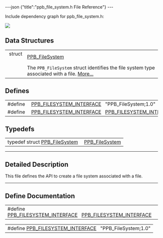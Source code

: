 ---json {"title":"ppb\_file\_system.h File Reference"} ---

Include dependency graph for ppb\_file\_system.h:

![](/docs/native-client/pepper_dev/c/ppb__file__system_8h__incl.png)

Data Structures
---------------

<table><tbody><tr class="odd"><td style="text-align: right;">struct  </td><td><a href="/docs/native-client/pepper_dev/c/struct_p_p_b___file_system__1__0/" class="el">PPB_FileSystem</a></td></tr><tr class="even"><td style="text-align: right;"> </td><td>The <code>PPB_FileSystem</code> struct identifies the file system type associated with a file. <a href="/docs/native-client/pepper_dev/c/struct_p_p_b___file_system__1__0#details">More...</a><br />
</td></tr></tbody></table>

Defines
-------

<table><tbody><tr class="odd"><td style="text-align: right;">#define </td><td><a href="/docs/native-client/pepper_dev/c/ppb__file__system_8h#a856262c69fb3460f83a1b1fa3630c7c9" class="el">PPB_FILESYSTEM_INTERFACE</a>   "PPB_FileSystem;1.0"</td></tr><tr class="even"><td style="text-align: right;">#define </td><td><a href="/docs/native-client/pepper_dev/c/ppb__file__system_8h#a492a8ab8ba84394c44cca88c45852f2c" class="el">PPB_FILESYSTEM_INTERFACE</a>   <a href="/docs/native-client/pepper_dev/c/ppb__file__system_8h#a856262c69fb3460f83a1b1fa3630c7c9" class="el">PPB_FILESYSTEM_INTERFACE</a></td></tr></tbody></table>

Typedefs
--------

<table><tbody><tr class="odd"><td style="text-align: right;">typedef struct <a href="/docs/native-client/pepper_dev/c/struct_p_p_b___file_system__1__0/" class="el">PPB_FileSystem</a> </td><td><a href="/docs/native-client/pepper_dev/c/group___interfaces#gae5ad593b6aff864c6bd0acc09d6cc5e9" class="el">PPB_FileSystem</a></td></tr></tbody></table>

------------------------------------------------------------------------

<span id="details" class="anchor" style="margin: 0;"></span>

Detailed Description
--------------------

This file defines the API to create a file system associated with a file.

------------------------------------------------------------------------

Define Documentation
--------------------

<span id="a492a8ab8ba84394c44cca88c45852f2c" class="anchor" style="margin: 0;"></span>

<table><tbody><tr class="odd"><td>#define <a href="/docs/native-client/pepper_dev/c/ppb__file__system_8h#a492a8ab8ba84394c44cca88c45852f2c" class="el">PPB_FILESYSTEM_INTERFACE</a>   <a href="/docs/native-client/pepper_dev/c/ppb__file__system_8h#a856262c69fb3460f83a1b1fa3630c7c9" class="el">PPB_FILESYSTEM_INTERFACE</a></td></tr></tbody></table>

<span id="a856262c69fb3460f83a1b1fa3630c7c9" class="anchor" style="margin: 0;"></span>

<table><tbody><tr class="odd"><td>#define <a href="/docs/native-client/pepper_dev/c/ppb__file__system_8h#a856262c69fb3460f83a1b1fa3630c7c9" class="el">PPB_FILESYSTEM_INTERFACE</a>   "PPB_FileSystem;1.0"</td></tr></tbody></table>
